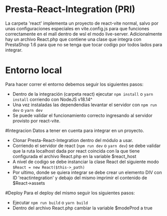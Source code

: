 # Presta-React-Integration (PRI)
La carpeta 'react' implementa un proyecto de react-vite normal, salvo por unas configuraciones especiales en vite.config.js para que funciones correctamente en el mall dentro de wsl el modo live-server. Adicionalmente hay un archivo React.php que contiene una clase que integra con PrestaShop 1.6 para que no se tenga que tocar codigo por todos lados para integrar.


# Entorno local
Para hacer correr el entorno debemos seguir los siguientes pasos:
- Dentro de la integración (carpeta react) ejecutar `npm install` o `yarn install` corriendo con NodeJS v18.14^
- Una vez instaladas las dependendias levantar el servidor con `npm run dev` o `yarn dev`
- Se puede validar el funcionamiento correcto ingresando al servidor provisto por react-vite.

#Integracion
Datos a tener en cuenta para integrar en un proyecto.
- Clonar Presta-React-Integration dentro del módulo a usar.
- Corriendo el servidor de react (`npm run dev` o `yarn dev`) se debe validar que la ruta localhost dada por react coincida con la que tiene configurada el archivo React.php en la variable $react_host
- A nivel de codigo se debe instanciar la clase React del siguiente modo <br> `$React = new React($this->_path)`
- Por ultimo, donde se quiera integrar se debe crear un elemento DIV con ID 'reactintegration' y debajo del mismo imprimir el contenido de $React->assets

#Deploy
Para el deploy del mismo seguir los siguientes pasos:
- Ejecutar `npm run build` o `yarn build`
- Dentro del archivo React.php cambiar la variable $modeProd a true